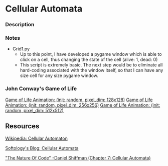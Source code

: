 # Cellular Automata

### Description

### Notes
* Grid1.py
	* Up to this point, I have developed a pygame window which is able to click on a cell, thus changing the state of the cell (alive: 1, dead: 0)
	* This script is extremely basic. The next step would be to eliminate all hard-coding associated with the window itself, so that I can have any size cell for any size pygame 
window.

### John Conway's Game of Life
[Game of Life Animation: (init: random, pixel_dim: 128x128)](game_of_life_r128.gif)
[Game of Life Animation: (init: random, pixel_dim: 256x256)](game_of_life_r256.gif)
[Game of Life Animation: (init: random, pixel_dim: 512x512)](game_of_life_r512.gif)

## Resources
[Wikipedia: Cellular Automaton](https://en.wikipedia.org/wiki/Cellular_automaton)

[Softology's Blog: Cellular Automata](https://softologyblog.wordpress.com/category/cellular-automata-2/)

["The Nature Of Code" -Daniel Shiffman (Chapter 7: Cellular Automata)](https://natureofcode.com/book/chapter-7-cellular-automata/)
